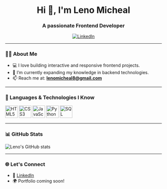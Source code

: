<h1 align="center">Hi 👋, I'm Leno Micheal</h1>
<h3 align="center">A passionate Frontend Developer</h3>

<p align="center">
  <a href="https://www.linkedin.com/in/lenomicheal/" target="_blank">
    <img src="https://img.shields.io/badge/LinkedIn-blue?style=flat&logo=linkedin&logoColor=white" alt="LinkedIn" />
  </a>
</p>

---

### 👨‍💻 About Me
- 💻 I love building interactive and responsive frontend projects.
- 🌱 I’m currently expanding my knowledge in backend technologies.
- 📫 Reach me at: **lenomicheal8@gmail.com**

---

### 🧠 Languages & Technologies I Know

<p align="left">
  <img src="https://cdn.jsdelivr.net/gh/devicons/devicon/icons/html5/html5-original.svg" alt="HTML5" width="40" height="40"/>
  <img src="https://cdn.jsdelivr.net/gh/devicons/devicon/icons/css3/css3-original.svg" alt="CSS3" width="40" height="40"/>
  <img src="https://cdn.jsdelivr.net/gh/devicons/devicon/icons/javascript/javascript-original.svg" alt="JavaScript" width="40" height="40"/>
  <img src="https://cdn.jsdelivr.net/gh/devicons/devicon/icons/python/python-original.svg" alt="Python" width="40" height="40"/>
  <img src="https://cdn.jsdelivr.net/gh/devicons/devicon/icons/mysql/mysql-original.svg" alt="SQL" width="40" height="40"/>
</p>

---

### 📊 GitHub Stats
<p align="left">
  <img src="https://github-readme-stats.vercel.app/api?username=lenomicheal&show_icons=true&theme=radical" alt="Leno's GitHub stats" />
</p>

---

### 🌐 Let's Connect
- 💼 [LinkedIn](https://www.linkedin.com/in/lenomicheal/)
- 🌍 Portfolio coming soon!
